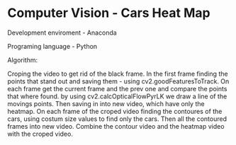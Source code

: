 # Computer Vision - Cars Heat Map
Development enviroment - Anaconda

Programing language - Python




Algorithm:

Croping the video to get rid of the black frame.
In the first frame finding the points that stand out and saving them - using cv2.goodFeaturesToTrack.
On each frame get the current frame and the prev one and compare the points that where found. by using cv2.calcOpticalFlowPyrLK we draw a line of the movings points. Then saving in into new video, which have only the heatmap.
On each frame of the croped video finding the contoures of the cars, using costum size values to find only the cars. Then all the contoured frames into new video.
Combine the contour video and the heatmap video with the croped video.

